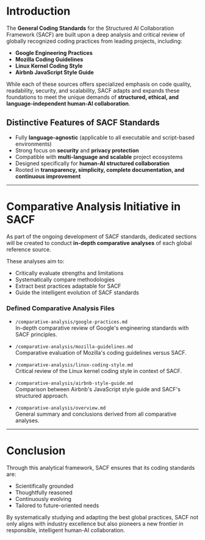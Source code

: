 # Introduction

The **General Coding Standards** for the Structured AI Collaboration Framework (SACF) are built upon a deep analysis and critical review of globally recognized coding practices from leading projects, including:

- **Google Engineering Practices**
- **Mozilla Coding Guidelines**
- **Linux Kernel Coding Style**
- **Airbnb JavaScript Style Guide**

While each of these sources offers specialized emphasis on code quality, readability, security, and scalability, SACF adapts and expands these foundations to meet the unique demands of **structured, ethical, and language-independent human-AI collaboration**.

## Distinctive Features of SACF Standards

- Fully **language-agnostic** (applicable to all executable and script-based environments)
- Strong focus on **security** and **privacy protection**
- Compatible with **multi-language and scalable** project ecosystems
- Designed specifically for **human-AI structured collaboration**
- Rooted in **transparency, simplicity, complete documentation, and continuous improvement**

---

# Comparative Analysis Initiative in SACF

As part of the ongoing development of SACF standards, dedicated sections will be created to conduct **in-depth comparative analyses** of each global reference source.

These analyses aim to:

- Critically evaluate strengths and limitations
- Systematically compare methodologies
- Extract best practices adaptable for SACF
- Guide the intelligent evolution of SACF standards

### Defined Comparative Analysis Files

- `/comparative-analysis/google-practices.md`  
  In-depth comparative review of Google's engineering standards with SACF principles.

- `/comparative-analysis/mozilla-guidelines.md`  
  Comparative evaluation of Mozilla's coding guidelines versus SACF.

- `/comparative-analysis/linux-coding-style.md`  
  Critical review of the Linux kernel coding style in context of SACF.

- `/comparative-analysis/airbnb-style-guide.md`  
  Comparison between Airbnb's JavaScript style guide and SACF's structured approach.

- `/comparative-analysis/overview.md`  
  General summary and conclusions derived from all comparative analyses.

---

# Conclusion

Through this analytical framework, SACF ensures that its coding standards are:

- Scientifically grounded
- Thoughtfully reasoned
- Continuously evolving
- Tailored to future-oriented needs

By systematically studying and adapting the best global practices, SACF not only aligns with industry excellence but also pioneers a new frontier in responsible, intelligent human-AI collaboration.
